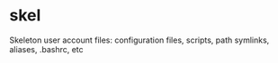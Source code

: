 skel
====

Skeleton user account files: configuration files, scripts, path symlinks, aliases, .bashrc, etc